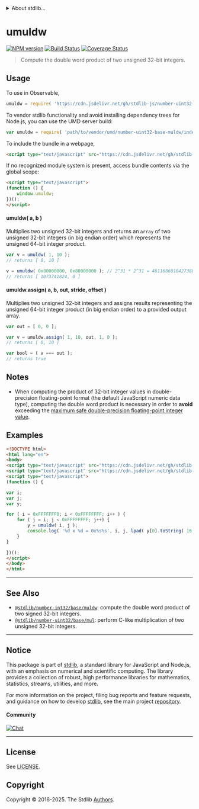 <!--

@license Apache-2.0

Copyright (c) 2018 The Stdlib Authors.

Licensed under the Apache License, Version 2.0 (the "License");
you may not use this file except in compliance with the License.
You may obtain a copy of the License at

   http://www.apache.org/licenses/LICENSE-2.0

Unless required by applicable law or agreed to in writing, software
distributed under the License is distributed on an "AS IS" BASIS,
WITHOUT WARRANTIES OR CONDITIONS OF ANY KIND, either express or implied.
See the License for the specific language governing permissions and
limitations under the License.

-->


<details>
  <summary>
    About stdlib...
  </summary>
  <p>We believe in a future in which the web is a preferred environment for numerical computation. To help realize this future, we've built stdlib. stdlib is a standard library, with an emphasis on numerical and scientific computation, written in JavaScript (and C) for execution in browsers and in Node.js.</p>
  <p>The library is fully decomposable, being architected in such a way that you can swap out and mix and match APIs and functionality to cater to your exact preferences and use cases.</p>
  <p>When you use stdlib, you can be absolutely certain that you are using the most thorough, rigorous, well-written, studied, documented, tested, measured, and high-quality code out there.</p>
  <p>To join us in bringing numerical computing to the web, get started by checking us out on <a href="https://github.com/stdlib-js/stdlib">GitHub</a>, and please consider <a href="https://opencollective.com/stdlib">financially supporting stdlib</a>. We greatly appreciate your continued support!</p>
</details>

# umuldw

[![NPM version][npm-image]][npm-url] [![Build Status][test-image]][test-url] [![Coverage Status][coverage-image]][coverage-url] <!-- [![dependencies][dependencies-image]][dependencies-url] -->

> Compute the double word product of two unsigned 32-bit integers.

<section class="intro">

</section>

<!-- /.intro -->



<section class="usage">

## Usage

To use in Observable,

```javascript
umuldw = require( 'https://cdn.jsdelivr.net/gh/stdlib-js/number-uint32-base-muldw@umd/browser.js' )
```

To vendor stdlib functionality and avoid installing dependency trees for Node.js, you can use the UMD server build:

```javascript
var umuldw = require( 'path/to/vendor/umd/number-uint32-base-muldw/index.js' )
```

To include the bundle in a webpage,

```html
<script type="text/javascript" src="https://cdn.jsdelivr.net/gh/stdlib-js/number-uint32-base-muldw@umd/browser.js"></script>
```

If no recognized module system is present, access bundle contents via the global scope:

```html
<script type="text/javascript">
(function () {
    window.umuldw;
})();
</script>
```

#### umuldw( a, b )

Multiplies two unsigned 32-bit integers and returns an `array` of two unsigned 32-bit integers (in big endian order) which represents the unsigned 64-bit integer product.

```javascript
var v = umuldw( 1, 10 );
// returns [ 0, 10 ]

v = umuldw( 0x80000000, 0x80000000 ); // 2^31 * 2^31 = 4611686018427388000 => 32-bit integer overflow
// returns [ 1073741824, 0 ]
```

#### umuldw.assign( a, b, out, stride, offset )

Multiplies two unsigned 32-bit integers and assigns results representing the unsigned 64-bit integer product (in big endian order) to a provided output array.

```javascript
var out = [ 0, 0 ];

var v = umuldw.assign( 1, 10, out, 1, 0 );
// returns [ 0, 10 ]

var bool = ( v === out );
// returns true
```

</section>

<!-- /.usage -->

<section class="notes">

## Notes

-   When computing the product of 32-bit integer values in double-precision floating-point format (the default JavaScript numeric data type), computing the double word product is necessary in order to **avoid** exceeding the [maximum safe double-precision floating-point integer value][@stdlib/constants/float64/max-safe-integer].

</section>

<!-- /.notes -->

<section class="examples">

## Examples

<!-- eslint no-undef: "error" -->

```html
<!DOCTYPE html>
<html lang="en">
<body>
<script type="text/javascript" src="https://cdn.jsdelivr.net/gh/stdlib-js/string-left-pad@umd/browser.js"></script>
<script type="text/javascript" src="https://cdn.jsdelivr.net/gh/stdlib-js/number-uint32-base-muldw@umd/browser.js"></script>
<script type="text/javascript">
(function () {

var i;
var j;
var y;

for ( i = 0xFFFFFFF0; i < 0xFFFFFFFF; i++ ) {
    for ( j = i; j < 0xFFFFFFFF; j++) {
        y = umuldw( i, j );
        console.log( '%d x %d = 0x%s%s', i, j, lpad( y[0].toString( 16 ), 8, '0' ), lpad( y[1].toString( 16 ), 8, '0' ) );
    }
}

})();
</script>
</body>
</html>
```

</section>

<!-- /.examples -->

<!-- Section for related `stdlib` packages. Do not manually edit this section, as it is automatically populated. -->

<section class="related">

* * *

## See Also

-   <span class="package-name">[`@stdlib/number-int32/base/muldw`][@stdlib/number/int32/base/muldw]</span><span class="delimiter">: </span><span class="description">compute the double word product of two signed 32-bit integers.</span>
-   <span class="package-name">[`@stdlib/number-uint32/base/mul`][@stdlib/number/uint32/base/mul]</span><span class="delimiter">: </span><span class="description">perform C-like multiplication of two unsigned 32-bit integers.</span>

</section>

<!-- /.related -->

<!-- Section for all links. Make sure to keep an empty line after the `section` element and another before the `/section` close. -->


<section class="main-repo" >

* * *

## Notice

This package is part of [stdlib][stdlib], a standard library for JavaScript and Node.js, with an emphasis on numerical and scientific computing. The library provides a collection of robust, high performance libraries for mathematics, statistics, streams, utilities, and more.

For more information on the project, filing bug reports and feature requests, and guidance on how to develop [stdlib][stdlib], see the main project [repository][stdlib].

#### Community

[![Chat][chat-image]][chat-url]

---

## License

See [LICENSE][stdlib-license].


## Copyright

Copyright &copy; 2016-2025. The Stdlib [Authors][stdlib-authors].

</section>

<!-- /.stdlib -->

<!-- Section for all links. Make sure to keep an empty line after the `section` element and another before the `/section` close. -->

<section class="links">

[npm-image]: http://img.shields.io/npm/v/@stdlib/number-uint32-base-muldw.svg
[npm-url]: https://npmjs.org/package/@stdlib/number-uint32-base-muldw

[test-image]: https://github.com/stdlib-js/number-uint32-base-muldw/actions/workflows/test.yml/badge.svg?branch=main
[test-url]: https://github.com/stdlib-js/number-uint32-base-muldw/actions/workflows/test.yml?query=branch:main

[coverage-image]: https://img.shields.io/codecov/c/github/stdlib-js/number-uint32-base-muldw/main.svg
[coverage-url]: https://codecov.io/github/stdlib-js/number-uint32-base-muldw?branch=main

<!--

[dependencies-image]: https://img.shields.io/david/stdlib-js/number-uint32-base-muldw.svg
[dependencies-url]: https://david-dm.org/stdlib-js/number-uint32-base-muldw/main

-->

[chat-image]: https://img.shields.io/gitter/room/stdlib-js/stdlib.svg
[chat-url]: https://app.gitter.im/#/room/#stdlib-js_stdlib:gitter.im

[stdlib]: https://github.com/stdlib-js/stdlib

[stdlib-authors]: https://github.com/stdlib-js/stdlib/graphs/contributors

[umd]: https://github.com/umdjs/umd
[es-module]: https://developer.mozilla.org/en-US/docs/Web/JavaScript/Guide/Modules

[deno-url]: https://github.com/stdlib-js/number-uint32-base-muldw/tree/deno
[deno-readme]: https://github.com/stdlib-js/number-uint32-base-muldw/blob/deno/README.md
[umd-url]: https://github.com/stdlib-js/number-uint32-base-muldw/tree/umd
[umd-readme]: https://github.com/stdlib-js/number-uint32-base-muldw/blob/umd/README.md
[esm-url]: https://github.com/stdlib-js/number-uint32-base-muldw/tree/esm
[esm-readme]: https://github.com/stdlib-js/number-uint32-base-muldw/blob/esm/README.md
[branches-url]: https://github.com/stdlib-js/number-uint32-base-muldw/blob/main/branches.md

[stdlib-license]: https://raw.githubusercontent.com/stdlib-js/number-uint32-base-muldw/main/LICENSE

[@stdlib/constants/float64/max-safe-integer]: https://github.com/stdlib-js/constants-float64-max-safe-integer/tree/umd

<!-- <related-links> -->

[@stdlib/number/int32/base/muldw]: https://github.com/stdlib-js/number-int32-base-muldw/tree/umd

[@stdlib/number/uint32/base/mul]: https://github.com/stdlib-js/number-uint32-base-mul/tree/umd

<!-- </related-links> -->

</section>

<!-- /.links -->
